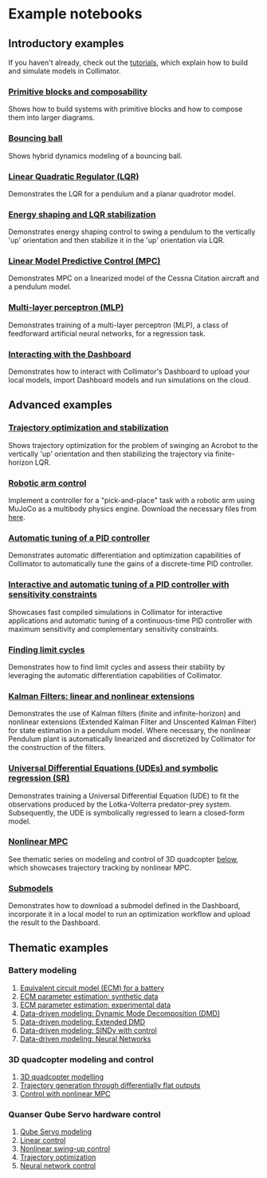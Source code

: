 # Example notebooks

## Introductory examples

If you haven't already, check out the [tutorials](../tutorials/index.md), which explain how to build and simulate models in Collimator.

### [Primitive blocks and composability](primitives.ipynb)

Shows how to build systems with primitive blocks and how to compose them into larger diagrams.

### [Bouncing ball](bouncing_ball.ipynb)

Shows hybrid dynamics modeling of a bouncing ball.

### [Linear Quadratic Regulator (LQR)](lqr.ipynb)

Demonstrates the LQR for a pendulum and a planar quadrotor model.

### [Energy shaping and LQR stabilization](energy_shaping_and_lqr.ipynb)

Demonstrates energy shaping control to swing a pendulum to the vertically 'up' orientation and then stabilize it in the 'up' orientation via LQR.

### [Linear Model Predictive Control (MPC)](linear_mpc.ipynb)

Demonstrates MPC on a linearized model of the Cessna Citation aircraft and a pendulum model.

### [Multi-layer perceptron (MLP)](MLP_training.ipynb)

Demonstrates training of a multi-layer perceptron (MLP), a class of feedforward artificial neural networks, for a regression task.

### [Interacting with the Dashboard](interacting_with_the_dashboard.ipynb)

Demonstrates how to interact with Collimator's Dashboard to upload your local models, import Dashboard models and run simulations on the cloud.

## Advanced examples

### [Trajectory optimization and stabilization](trajectory_optimization_and_stabilization.ipynb)

Shows trajectory optimization for the problem of swinging an Acrobot to the vertically 'up' orientation and then stabilizing the trajectory via finite-horizon LQR.

### [Robotic arm control](mujoco/pick_and_place.ipynb)

Implement a controller for a "pick-and-place" task with a robotic arm using MuJoCo as a multibody physics engine.
Download the necessary files from [here](mujoco/pick_and_place/assets/franka_emika_panda.zip).

### [Automatic tuning of a PID controller](pid_tuning.ipynb)

Demonstrates automatic differentiation and optimization capabilities of Collimator to automatically tune the gains of a discrete-time PID controller.

### [Interactive and automatic tuning of a PID controller with sensitivity constraints](./pid_autotuning_interactive.ipynb)

Showcases fast compiled simulations in Collimator for interactive applications and automatic tuning of a continuous-time PID controller with maximum sensitivity and complementary sensitivity constraints.

### [Finding limit cycles](limit_cycles.ipynb)

Demonstrates how to find limit cycles and assess their stability by leveraging the automatic differentiation capabilities of Collimator.

### [Kalman Filters: linear and nonlinear extensions](state_estimation_with_Kalman_filters.ipynb)

Demonstrates the use of Kalman filters (finite and infinite-horizon) and nonlinear extensions (Extended Kalman Filter and Unscented Kalman Filter) for state estimation in a pendulum model. Where necessary, the nonlinear Pendulum plant is automatically linearized and discretized by Collimator for the construction of the filters.

### [Universal Differential Equations (UDEs) and symbolic regression (SR)](ude_and_sr_lotka_volterra.ipynb)

Demonstrates training a Universal Differential Equation (UDE) to fit the observations produced by the Lotka-Volterra predator-prey system. Subsequently, the UDE is symbolically regressed to learn a closed-form model.

### [Nonlinear MPC](#3d-quadcopter-modeling-and-control)

See thematic series on modeling and control of 3D quadcopter [below](#3d-quadcopter-modeling-and-control), which showcases trajectory tracking by nonlinear MPC.

### [Submodels](dashboard_submodel.ipynb)

Demonstrates how to download a submodel defined in the Dashboard, incorporate it in a local model to run an optimization workflow and upload the result to the Dashboard.

## Thematic examples

### Battery modeling

1. [Equivalent circuit model (ECM) for a battery](part_1_battery_ecm_model.ipynb)
2. [ECM parameter estimation: synthetic data](part_2_parameter_estimation_synthetic_data.ipynb)
3. [ECM parameter estimation: experimental data](part_3_parameter_estimation_real_data.ipynb)
4. [Data-driven modeling: Dynamic Mode Decomposition (DMD)](part_4_data_driven_battery_models_DMDc.ipynb)
5. [Data-driven modeling: Extended DMD](part_5_data_driven_battery_models_eDMDc.ipynb)
6. [Data-driven modeling: SINDy with control](part_6_data_driven_battery_models_SINDyc.ipynb)
7. [Data-driven modeling: Neural Networks](part_7_data_driven_battery_models_Neural_Networks.ipynb)

<a id="nmpc"></a>

### 3D quadcopter modeling and control

1. [3D quadcopter modelling](01_quadcopter_modelling.ipynb)
2. [Trajectory generation through differentially flat outputs](02_quadcopter_trajectory_generation.ipynb)
3. [Control with nonlinear MPC](03_quadcopter_nonlinear_mpc.ipynb)

### Quanser Qube Servo hardware control

1. [Qube Servo modeling](quanser/01-plant-model.ipynb)
2. [Linear control](quanser/02-lqg.ipynb)
3. [Nonlinear swing-up control](quanser/03-energy-shaping.ipynb)
4. [Trajectory optimization](quanser/04-trajopt.ipynb)
5. [Neural network control](quanser/05-nn-control.ipynb)
